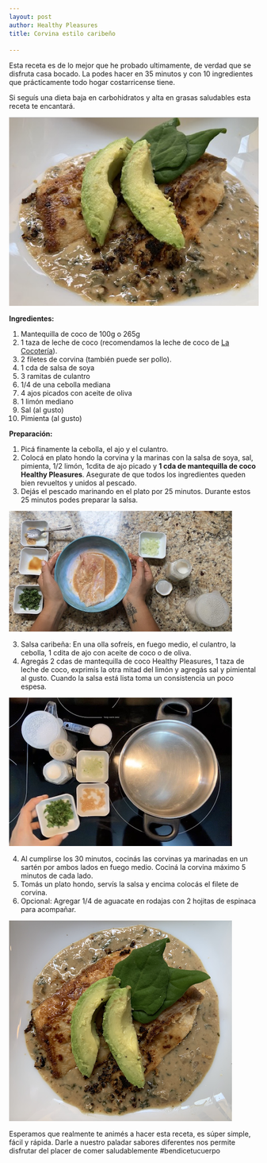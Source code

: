 ```yaml
---
layout: post
author: Healthy Pleasures
title: Corvina estilo caribeño

---
```

Esta receta es de lo mejor que he probado ultimamente, de verdad que se disfruta casa bocado. La podes hacer en 35 minutos y con 10 ingredientes que prácticamente todo hogar costarricense tiene.

Si seguís una dieta baja en carbohidratos y alta en grasas saludables esta receta te encantará. 

![](/images/corvina1.png)

**Ingredientes:**

 1. Mantequilla de coco de 100g o 265g
 2. 1 taza de leche de coco (recomendamos la leche de coco de [La Cocotería](https://www.instagram.com/lacocoteria.cr/ "La Cocotería")).
 3. 2 filetes de corvina (también puede ser pollo). 
 4. 1 cda de salsa de soya
 5. 3 ramitas de culantro
 6. 1/4 de una cebolla mediana
 7. 4 ajos picados con aceite de oliva
 8. 1 limón mediano
 9. Sal (al gusto)
10. Pimienta (al gusto)

**Preparación:**

1. Picá finamente la cebolla, el ajo y el culantro.
2. Colocá en plato hondo la corvina y la marinas con la salsa de soya, sal, pimienta, 1/2 limón, 1cdita de ajo picado y **1 cda de mantequilla de coco Healthy Pleasures**. Asegurate de que todos los ingredientes queden bien revueltos y unidos al pescado. 
3. Dejás el pescado marinando en el plato por 25 minutos. Durante estos 25 minutos podes preparar la salsa. 

![](/images/captura-de-pantalla-2020-05-25-a-la-s-13-32-26.png)

3. Salsa caribeña: En una olla sofreís, en fuego medio, el culantro, la cebolla, 1 cdita de ajo con aceite de coco o de oliva. 
4. Agregás 2 cdas de mantequilla de coco Healthy Pleasures, 1 taza de leche de coco, exprimís la otra mitad del limón y agregás sal y pimiental al gusto. Cuando la salsa está lista toma un consistencia un poco espesa. 

![](/images/captura-de-pantalla-2020-05-25-a-la-s-13-33-17.png)

4. Al cumplirse los 30 minutos, cocinás las corvinas ya marinadas en un sartén por ambos lados en fuego medio. Cociná la corvina máximo 5 minutos de cada lado. 
5. Tomás un plato hondo, servís la salsa y encima colocás el filete de corvina. 
6. Opcional: Agregar 1/4 de aguacate en rodajas con 2 hojitas de espinaca para acompañar. 

![](/images/captura-de-pantalla-2020-05-25-a-la-s-13-40-54.png)

Esperamos que realmente te animés a hacer esta receta, es súper simple, fácil y rápida. Darle a nuestro paladar sabores diferentes nos permite disfrutar del placer de comer saludablemente #bendicetucuerpo 